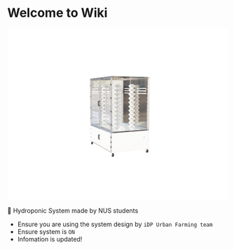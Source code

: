 # Welcome to Wiki

![Image Test](assets/system.png)

🌱 Hydroponic System made by NUS students

- Ensure you are using the system design by `iDP Urban Farming team`
- Ensure system is `ON`
- Infomation is updated!
